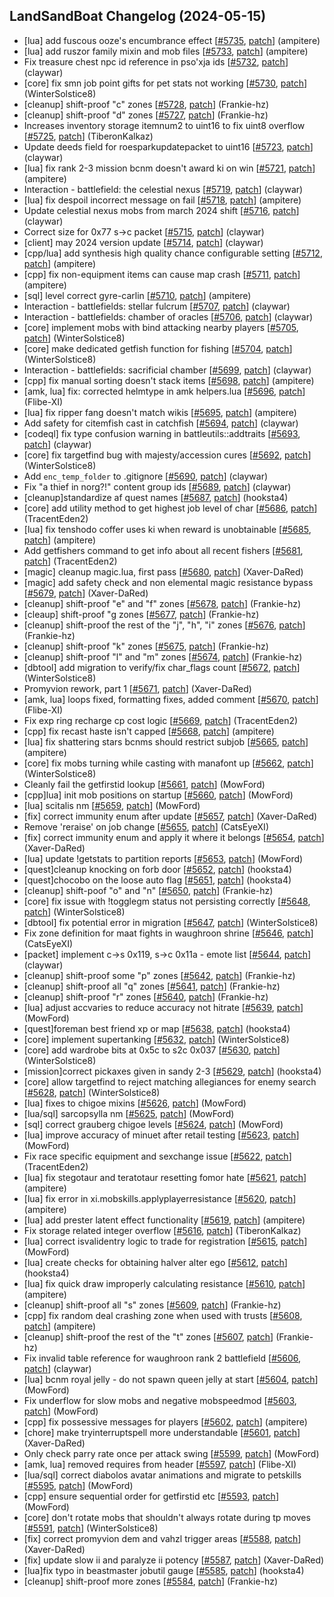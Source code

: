 ## LandSandBoat Changelog (2024-05-15)
- [lua] add fuscous ooze's encumbrance effect [[#5735](https://github.com/LandSandBoat/server/pull/5735), [patch](https://github.com/LandSandBoat/server/pull/5735.patch)] (ampitere)
- [lua] add ruszor family mixin and mob files [[#5733](https://github.com/LandSandBoat/server/pull/5733), [patch](https://github.com/LandSandBoat/server/pull/5733.patch)] (ampitere)
- Fix treasure chest npc id reference in pso'xja ids [[#5732](https://github.com/LandSandBoat/server/pull/5732), [patch](https://github.com/LandSandBoat/server/pull/5732.patch)] (claywar)
- [core] fix smn job point gifts for pet stats not working [[#5730](https://github.com/LandSandBoat/server/pull/5730), [patch](https://github.com/LandSandBoat/server/pull/5730.patch)] (WinterSolstice8)
- [cleanup] shift-proof "c" zones [[#5728](https://github.com/LandSandBoat/server/pull/5728), [patch](https://github.com/LandSandBoat/server/pull/5728.patch)] (Frankie-hz)
- [cleanup] shift-proof "d" zones [[#5727](https://github.com/LandSandBoat/server/pull/5727), [patch](https://github.com/LandSandBoat/server/pull/5727.patch)] (Frankie-hz)
- Increases inventory storage itemnum2 to uint16 to fix uint8 overflow [[#5725](https://github.com/LandSandBoat/server/pull/5725), [patch](https://github.com/LandSandBoat/server/pull/5725.patch)] (TiberonKalkaz)
- Update deeds field for roesparkupdatepacket to uint16 [[#5723](https://github.com/LandSandBoat/server/pull/5723), [patch](https://github.com/LandSandBoat/server/pull/5723.patch)] (claywar)
- [lua] fix rank 2-3 mission bcnm doesn't award ki on win [[#5721](https://github.com/LandSandBoat/server/pull/5721), [patch](https://github.com/LandSandBoat/server/pull/5721.patch)] (ampitere)
- Interaction - battlefield: the celestial nexus [[#5719](https://github.com/LandSandBoat/server/pull/5719), [patch](https://github.com/LandSandBoat/server/pull/5719.patch)] (claywar)
- [lua] fix despoil incorrect message on fail [[#5718](https://github.com/LandSandBoat/server/pull/5718), [patch](https://github.com/LandSandBoat/server/pull/5718.patch)] (ampitere)
- Update celestial nexus mobs from march 2024 shift [[#5716](https://github.com/LandSandBoat/server/pull/5716), [patch](https://github.com/LandSandBoat/server/pull/5716.patch)] (claywar)
- Correct size for 0x77 s->c packet [[#5715](https://github.com/LandSandBoat/server/pull/5715), [patch](https://github.com/LandSandBoat/server/pull/5715.patch)] (claywar)
- [client] may 2024 version update [[#5714](https://github.com/LandSandBoat/server/pull/5714), [patch](https://github.com/LandSandBoat/server/pull/5714.patch)] (claywar)
- [cpp/lua] add synthesis high quality chance configurable setting [[#5712](https://github.com/LandSandBoat/server/pull/5712), [patch](https://github.com/LandSandBoat/server/pull/5712.patch)] (ampitere)
- [cpp] fix non-equipment items can cause map crash [[#5711](https://github.com/LandSandBoat/server/pull/5711), [patch](https://github.com/LandSandBoat/server/pull/5711.patch)] (ampitere)
- [sql] level correct gyre-carlin [[#5710](https://github.com/LandSandBoat/server/pull/5710), [patch](https://github.com/LandSandBoat/server/pull/5710.patch)] (ampitere)
- Interaction - battlefields: stellar fulcrum [[#5707](https://github.com/LandSandBoat/server/pull/5707), [patch](https://github.com/LandSandBoat/server/pull/5707.patch)] (claywar)
- Interaction - battlefields: chamber of oracles [[#5706](https://github.com/LandSandBoat/server/pull/5706), [patch](https://github.com/LandSandBoat/server/pull/5706.patch)] (claywar)
- [core] implement mobs with bind attacking nearby players [[#5705](https://github.com/LandSandBoat/server/pull/5705), [patch](https://github.com/LandSandBoat/server/pull/5705.patch)] (WinterSolstice8)
- [core] make dedicated getfish function for fishing [[#5704](https://github.com/LandSandBoat/server/pull/5704), [patch](https://github.com/LandSandBoat/server/pull/5704.patch)] (WinterSolstice8)
- Interaction - battlefields: sacrificial chamber [[#5699](https://github.com/LandSandBoat/server/pull/5699), [patch](https://github.com/LandSandBoat/server/pull/5699.patch)] (claywar)
- [cpp] fix manual sorting doesn't stack items [[#5698](https://github.com/LandSandBoat/server/pull/5698), [patch](https://github.com/LandSandBoat/server/pull/5698.patch)] (ampitere)
- [amk, lua] fix: corrected helmtype in amk helpers.lua [[#5696](https://github.com/LandSandBoat/server/pull/5696), [patch](https://github.com/LandSandBoat/server/pull/5696.patch)] (Flibe-XI)
- [lua] fix ripper fang doesn't match wikis [[#5695](https://github.com/LandSandBoat/server/pull/5695), [patch](https://github.com/LandSandBoat/server/pull/5695.patch)] (ampitere)
- Add safety for citemfish cast in catchfish [[#5694](https://github.com/LandSandBoat/server/pull/5694), [patch](https://github.com/LandSandBoat/server/pull/5694.patch)] (claywar)
- [codeql] fix type confusion warning in battleutils::addtraits [[#5693](https://github.com/LandSandBoat/server/pull/5693), [patch](https://github.com/LandSandBoat/server/pull/5693.patch)] (claywar)
- [core] fix targetfind bug with majesty/accession cures [[#5692](https://github.com/LandSandBoat/server/pull/5692), [patch](https://github.com/LandSandBoat/server/pull/5692.patch)] (WinterSolstice8)
- Add `enc_temp_folder` to .gitignore [[#5690](https://github.com/LandSandBoat/server/pull/5690), [patch](https://github.com/LandSandBoat/server/pull/5690.patch)] (claywar)
- Fix "a thief in norg?!"  content group ids [[#5689](https://github.com/LandSandBoat/server/pull/5689), [patch](https://github.com/LandSandBoat/server/pull/5689.patch)] (claywar)
- [cleanup]standardize af quest names [[#5687](https://github.com/LandSandBoat/server/pull/5687), [patch](https://github.com/LandSandBoat/server/pull/5687.patch)] (hooksta4)
- [core] add utility method to get highest job level of char [[#5686](https://github.com/LandSandBoat/server/pull/5686), [patch](https://github.com/LandSandBoat/server/pull/5686.patch)] (TracentEden2)
- [lua] fix tenshodo coffer uses ki when reward is unobtainable [[#5685](https://github.com/LandSandBoat/server/pull/5685), [patch](https://github.com/LandSandBoat/server/pull/5685.patch)] (ampitere)
- Add getfishers command to get info about all recent fishers [[#5681](https://github.com/LandSandBoat/server/pull/5681), [patch](https://github.com/LandSandBoat/server/pull/5681.patch)] (TracentEden2)
- [magic] cleanup magic.lua, first pass [[#5680](https://github.com/LandSandBoat/server/pull/5680), [patch](https://github.com/LandSandBoat/server/pull/5680.patch)] (Xaver-DaRed)
- [magic] add safety check and non elemental magic resistance bypass [[#5679](https://github.com/LandSandBoat/server/pull/5679), [patch](https://github.com/LandSandBoat/server/pull/5679.patch)] (Xaver-DaRed)
- [cleanup] shift-proof "e" and "f" zones [[#5678](https://github.com/LandSandBoat/server/pull/5678), [patch](https://github.com/LandSandBoat/server/pull/5678.patch)] (Frankie-hz)
- [cleaup] shift-proof "g zones [[#5677](https://github.com/LandSandBoat/server/pull/5677), [patch](https://github.com/LandSandBoat/server/pull/5677.patch)] (Frankie-hz)
- [cleanup] shift-proof the rest of the "j", "h", "i" zones [[#5676](https://github.com/LandSandBoat/server/pull/5676), [patch](https://github.com/LandSandBoat/server/pull/5676.patch)] (Frankie-hz)
- [cleanup] shift-proof "k" zones [[#5675](https://github.com/LandSandBoat/server/pull/5675), [patch](https://github.com/LandSandBoat/server/pull/5675.patch)] (Frankie-hz)
- [cleanup] shift-proof "l" and "m" zones [[#5674](https://github.com/LandSandBoat/server/pull/5674), [patch](https://github.com/LandSandBoat/server/pull/5674.patch)] (Frankie-hz)
- [dbtool] add migration to verify/fix char_flags count [[#5672](https://github.com/LandSandBoat/server/pull/5672), [patch](https://github.com/LandSandBoat/server/pull/5672.patch)] (WinterSolstice8)
- Promyvion rework, part 1 [[#5671](https://github.com/LandSandBoat/server/pull/5671), [patch](https://github.com/LandSandBoat/server/pull/5671.patch)] (Xaver-DaRed)
- [amk, lua] loops fixed, formatting fixes, added comment [[#5670](https://github.com/LandSandBoat/server/pull/5670), [patch](https://github.com/LandSandBoat/server/pull/5670.patch)] (Flibe-XI)
- Fix exp ring recharge cp cost logic [[#5669](https://github.com/LandSandBoat/server/pull/5669), [patch](https://github.com/LandSandBoat/server/pull/5669.patch)] (TracentEden2)
- [cpp] fix recast haste isn't capped [[#5668](https://github.com/LandSandBoat/server/pull/5668), [patch](https://github.com/LandSandBoat/server/pull/5668.patch)] (ampitere)
- [lua] fix shattering stars bcnms should restrict subjob [[#5665](https://github.com/LandSandBoat/server/pull/5665), [patch](https://github.com/LandSandBoat/server/pull/5665.patch)] (ampitere)
- [core] fix mobs turning while casting with manafont up [[#5662](https://github.com/LandSandBoat/server/pull/5662), [patch](https://github.com/LandSandBoat/server/pull/5662.patch)] (WinterSolstice8)
- Cleanly fail the getfirstid lookup [[#5661](https://github.com/LandSandBoat/server/pull/5661), [patch](https://github.com/LandSandBoat/server/pull/5661.patch)] (MowFord)
- [cpp]lua] init mob positions on startup [[#5660](https://github.com/LandSandBoat/server/pull/5660), [patch](https://github.com/LandSandBoat/server/pull/5660.patch)] (MowFord)
- [lua] scitalis nm [[#5659](https://github.com/LandSandBoat/server/pull/5659), [patch](https://github.com/LandSandBoat/server/pull/5659.patch)] (MowFord)
- [fix] correct immunity enum after update [[#5657](https://github.com/LandSandBoat/server/pull/5657), [patch](https://github.com/LandSandBoat/server/pull/5657.patch)] (Xaver-DaRed)
- Remove 'reraise' on job change [[#5655](https://github.com/LandSandBoat/server/pull/5655), [patch](https://github.com/LandSandBoat/server/pull/5655.patch)] (CatsEyeXI)
- [fix] correct immunity enum and apply it where it belongs [[#5654](https://github.com/LandSandBoat/server/pull/5654), [patch](https://github.com/LandSandBoat/server/pull/5654.patch)] (Xaver-DaRed)
- [lua] update !getstats to partition reports [[#5653](https://github.com/LandSandBoat/server/pull/5653), [patch](https://github.com/LandSandBoat/server/pull/5653.patch)] (MowFord)
- [quest]cleanup knocking on forb door [[#5652](https://github.com/LandSandBoat/server/pull/5652), [patch](https://github.com/LandSandBoat/server/pull/5652.patch)] (hooksta4)
- [quest]chocobo on the loose auto flag [[#5651](https://github.com/LandSandBoat/server/pull/5651), [patch](https://github.com/LandSandBoat/server/pull/5651.patch)] (hooksta4)
- [cleanup] shift-poof "o" and "n" [[#5650](https://github.com/LandSandBoat/server/pull/5650), [patch](https://github.com/LandSandBoat/server/pull/5650.patch)] (Frankie-hz)
- [core] fix issue with !togglegm status not persisting correctly [[#5648](https://github.com/LandSandBoat/server/pull/5648), [patch](https://github.com/LandSandBoat/server/pull/5648.patch)] (WinterSolstice8)
- [dbtool] fix potential error in migration [[#5647](https://github.com/LandSandBoat/server/pull/5647), [patch](https://github.com/LandSandBoat/server/pull/5647.patch)] (WinterSolstice8)
- Fix zone definition for maat fights in waughroon shrine [[#5646](https://github.com/LandSandBoat/server/pull/5646), [patch](https://github.com/LandSandBoat/server/pull/5646.patch)] (CatsEyeXI)
- [packet] implement c->s 0x119, s->c 0x11a - emote list [[#5644](https://github.com/LandSandBoat/server/pull/5644), [patch](https://github.com/LandSandBoat/server/pull/5644.patch)] (claywar)
- [cleanup] shift-proof some "p" zones [[#5642](https://github.com/LandSandBoat/server/pull/5642), [patch](https://github.com/LandSandBoat/server/pull/5642.patch)] (Frankie-hz)
- [cleanup] shift-proof all "q" zones [[#5641](https://github.com/LandSandBoat/server/pull/5641), [patch](https://github.com/LandSandBoat/server/pull/5641.patch)] (Frankie-hz)
- [cleanup] shift-proof "r" zones [[#5640](https://github.com/LandSandBoat/server/pull/5640), [patch](https://github.com/LandSandBoat/server/pull/5640.patch)] (Frankie-hz)
- [lua] adjust accvaries to reduce accuracy not hitrate [[#5639](https://github.com/LandSandBoat/server/pull/5639), [patch](https://github.com/LandSandBoat/server/pull/5639.patch)] (MowFord)
- [quest]foreman best friend xp or map [[#5638](https://github.com/LandSandBoat/server/pull/5638), [patch](https://github.com/LandSandBoat/server/pull/5638.patch)] (hooksta4)
- [core] implement supertanking [[#5632](https://github.com/LandSandBoat/server/pull/5632), [patch](https://github.com/LandSandBoat/server/pull/5632.patch)] (WinterSolstice8)
- [core] add wardrobe bits at 0x5c to s2c 0x037 [[#5630](https://github.com/LandSandBoat/server/pull/5630), [patch](https://github.com/LandSandBoat/server/pull/5630.patch)] (WinterSolstice8)
- [mission]correct pickaxes given in sandy 2-3 [[#5629](https://github.com/LandSandBoat/server/pull/5629), [patch](https://github.com/LandSandBoat/server/pull/5629.patch)] (hooksta4)
- [core] allow targetfind to reject matching allegiances for enemy search [[#5628](https://github.com/LandSandBoat/server/pull/5628), [patch](https://github.com/LandSandBoat/server/pull/5628.patch)] (WinterSolstice8)
- [lua] fixes to chigoe mixins [[#5626](https://github.com/LandSandBoat/server/pull/5626), [patch](https://github.com/LandSandBoat/server/pull/5626.patch)] (MowFord)
- [lua/sql] sarcopsylla nm [[#5625](https://github.com/LandSandBoat/server/pull/5625), [patch](https://github.com/LandSandBoat/server/pull/5625.patch)] (MowFord)
- [sql] correct grauberg chigoe levels [[#5624](https://github.com/LandSandBoat/server/pull/5624), [patch](https://github.com/LandSandBoat/server/pull/5624.patch)] (MowFord)
- [lua] improve accuracy of minuet after retail testing [[#5623](https://github.com/LandSandBoat/server/pull/5623), [patch](https://github.com/LandSandBoat/server/pull/5623.patch)] (MowFord)
- Fix race specific equipment and sexchange issue [[#5622](https://github.com/LandSandBoat/server/pull/5622), [patch](https://github.com/LandSandBoat/server/pull/5622.patch)] (TracentEden2)
- [lua] fix stegotaur and teratotaur resetting fomor hate [[#5621](https://github.com/LandSandBoat/server/pull/5621), [patch](https://github.com/LandSandBoat/server/pull/5621.patch)] (ampitere)
- [lua] fix error in xi.mobskills.applyplayerresistance [[#5620](https://github.com/LandSandBoat/server/pull/5620), [patch](https://github.com/LandSandBoat/server/pull/5620.patch)] (ampitere)
- [lua] add prester latent effect functionality [[#5619](https://github.com/LandSandBoat/server/pull/5619), [patch](https://github.com/LandSandBoat/server/pull/5619.patch)] (ampitere)
- Fix storage related integer overflow [[#5616](https://github.com/LandSandBoat/server/pull/5616), [patch](https://github.com/LandSandBoat/server/pull/5616.patch)] (TiberonKalkaz)
- [lua] correct isvalidentry logic to trade for registration [[#5615](https://github.com/LandSandBoat/server/pull/5615), [patch](https://github.com/LandSandBoat/server/pull/5615.patch)] (MowFord)
- [lua] create checks for obtaining halver alter ego [[#5612](https://github.com/LandSandBoat/server/pull/5612), [patch](https://github.com/LandSandBoat/server/pull/5612.patch)] (hooksta4)
- [lua] fix quick draw improperly calculating resistance [[#5610](https://github.com/LandSandBoat/server/pull/5610), [patch](https://github.com/LandSandBoat/server/pull/5610.patch)] (ampitere)
- [cleanup] shift-proof all "s" zones [[#5609](https://github.com/LandSandBoat/server/pull/5609), [patch](https://github.com/LandSandBoat/server/pull/5609.patch)] (Frankie-hz)
- [cpp] fix random deal crashing zone when used with trusts [[#5608](https://github.com/LandSandBoat/server/pull/5608), [patch](https://github.com/LandSandBoat/server/pull/5608.patch)] (ampitere)
- [cleanup] shift-proof the rest of the "t" zones [[#5607](https://github.com/LandSandBoat/server/pull/5607), [patch](https://github.com/LandSandBoat/server/pull/5607.patch)] (Frankie-hz)
- Fix invalid table reference for waughroon rank 2 battlefield [[#5606](https://github.com/LandSandBoat/server/pull/5606), [patch](https://github.com/LandSandBoat/server/pull/5606.patch)] (claywar)
- [lua] bcnm royal jelly - do not spawn queen jelly at start [[#5604](https://github.com/LandSandBoat/server/pull/5604), [patch](https://github.com/LandSandBoat/server/pull/5604.patch)] (MowFord)
- Fix underflow for slow mobs and negative mobspeedmod [[#5603](https://github.com/LandSandBoat/server/pull/5603), [patch](https://github.com/LandSandBoat/server/pull/5603.patch)] (MowFord)
- [cpp] fix possessive messages for players [[#5602](https://github.com/LandSandBoat/server/pull/5602), [patch](https://github.com/LandSandBoat/server/pull/5602.patch)] (ampitere)
- [chore] make tryinterruptspell more understandable [[#5601](https://github.com/LandSandBoat/server/pull/5601), [patch](https://github.com/LandSandBoat/server/pull/5601.patch)] (Xaver-DaRed)
- Only check parry rate once per attack swing [[#5599](https://github.com/LandSandBoat/server/pull/5599), [patch](https://github.com/LandSandBoat/server/pull/5599.patch)] (MowFord)
- [amk, lua] removed requires from header [[#5597](https://github.com/LandSandBoat/server/pull/5597), [patch](https://github.com/LandSandBoat/server/pull/5597.patch)] (Flibe-XI)
- [lua/sql] correct diabolos avatar animations and migrate to petskills [[#5595](https://github.com/LandSandBoat/server/pull/5595), [patch](https://github.com/LandSandBoat/server/pull/5595.patch)] (MowFord)
- [cpp] ensure sequential order for getfirstid etc [[#5593](https://github.com/LandSandBoat/server/pull/5593), [patch](https://github.com/LandSandBoat/server/pull/5593.patch)] (MowFord)
- [core] don't rotate mobs that shouldn't always rotate during tp moves [[#5591](https://github.com/LandSandBoat/server/pull/5591), [patch](https://github.com/LandSandBoat/server/pull/5591.patch)] (WinterSolstice8)
- [fix] correct promyvion dem and vahzl trigger areas [[#5588](https://github.com/LandSandBoat/server/pull/5588), [patch](https://github.com/LandSandBoat/server/pull/5588.patch)] (Xaver-DaRed)
- [fix] update slow ii and paralyze ii potency [[#5587](https://github.com/LandSandBoat/server/pull/5587), [patch](https://github.com/LandSandBoat/server/pull/5587.patch)] (Xaver-DaRed)
- [lua]fix typo in beastmaster jobutil gauge [[#5585](https://github.com/LandSandBoat/server/pull/5585), [patch](https://github.com/LandSandBoat/server/pull/5585.patch)] (hooksta4)
- [cleanup] shift-proof more zones [[#5584](https://github.com/LandSandBoat/server/pull/5584), [patch](https://github.com/LandSandBoat/server/pull/5584.patch)] (Frankie-hz)
